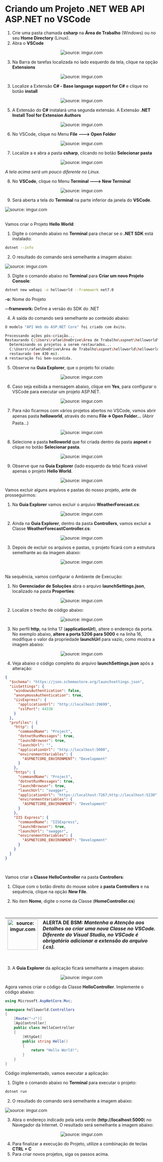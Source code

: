 <h1>Criando um Projeto .NET WEB API ASP.NET no VSCode</h1>



1. Crie uma pasta chamada **csharp** na **Área de Trabalho** (Windows) ou no seu **Home Directory** (Linux).
2. Abra o **VSCode**

<div align="center"><img src="https://i.imgur.com/QYvTz5z.png" title="source: imgur.com" /></div>

3. Na Barra de tarefas localizada no lado esquerdo da tela, clique na opção **Extensions**

<div align="center"><img src="https://i.imgur.com/v5nFOS5.png" title="source: imgur.com" /></div>

3. Localize a Extensão **C# - Base language support for C#** e clique no botão **install**

<div align="center"><img src="https://i.imgur.com/jQCG40D.png" title="source: imgur.com" /></div>

5. A Extensão do **C#** instalará uma segunda extensão. A Extensão **.NET Install Tool for Extension Authors**

<div align="center"><img src="https://i.imgur.com/0hNn0Bj.png" title="source: imgur.com" /></div>

6. No VSCode, clique no Menu **File 🡒 Open Folder** 

<div align="center"><img src="https://i.imgur.com/TgvVW26.png" title="source: imgur.com" /></div>

7. Localize a e abra a pasta **csharp**, clicando no botão **Selecionar pasta**

<div align="center"><img src="https://i.imgur.com/OV7U321.png" title="source: imgur.com" /></div>

*A tela acima será um pouco diferente no Linux.*

8. No **VSCode**, clique no Menu **Terminal 🡒 New Terminal**

<div align="center"><img src="https://i.imgur.com/4rdobXK.png?1" title="source: imgur.com" /></div>

9. Será aberta a tela do **Terminal** na parte inferior da janela do **VSCode**.

<div><img src="https://i.imgur.com/CLuloLI.png" title="source: imgur.com" /></div>

<br />

Vamos criar o Projeto **Hello World**:

1. Digite o comando abaixo no **Terminal** para checar se o **.NET SDK** está instalado:

```bash
dotnet --info
```

2. O resultado do comando será semelhante a imagem abaixo:

<div><img src="https://i.imgur.com/exrpbGe.png" title="source: imgur.com" /></div>

3. Digite o comando abaixo no **Terminal** para **Criar um novo Projeto Console**:

```bash
dotnet new webapi -o helloworld --framework net7.0
```

**-o:** Nome do Projeto

**--framework:** Define a versão do SDK do .NET

4. A saída do comando será semelhante ao conteúdo abaixo:

```bash
O modelo "API Web do ASP.NET Core" foi criado com êxito.

Processando ações pós-criação...
Restaurando C:\Users\rafae\OneDrive\Área de Trabalho\aspnet\helloworld\helloworld.csproj:
  Determinando os projetos a serem restaurados...
  C:\Users\rafae\OneDrive\Área de Trabalho\aspnet\helloworld\helloworld.csproj 
  restaurado (em 430 ms).
A restauração foi bem-sucedida.
```

5. Observe na **Guia Explorer**, que o projeto foi criado:

<div align="center"><img src="https://i.imgur.com/FM5ofd3.png" title="source: imgur.com" /></div>

6. Caso seja exibida a mensagem abaixo, clique em **Yes**, para configurar o VSCode para executar um projeto ASP.NET.

<div align="center"><img src="https://i.imgur.com/SzoLNP6.png" title="source: imgur.com" /></div>

7. Para não ficarmos com vários projetos abertos no VSCode, vamos abrir apenas pasta **helloworld**, através do menu **File 🡪 Open Folder...** (Abrir Pasta...)

<div align="center"><img src="https://i.imgur.com/TgvVW26.png" title="source: imgur.com" /></div>

8. Selecione a pasta **helloworld** que foi criada dentro da pasta **aspnet** e clique no botão **Selecionar pasta**.

<div align="center"><img src="https://i.imgur.com/WtaXbWJ.png" title="source: imgur.com" /></div>

9. Observe que na **Guia Explorer** (lado esquerdo da tela) ficará visível apenas o projeto **Hello World**.

<div align="center"><img src="https://i.imgur.com/gWyyzJ4.png" title="source: imgur.com" /></div>

Vamos excluir alguns arquivos e pastas do nosso projeto, ante de prosseguirmos:

1. Na **Guia Explorer** vamos excluir o arquivo **WeatherForecast.cs**:

<div align="center"><img src="https://i.imgur.com/eHQxSak.png" title="source: imgur.com" /></div>

2. Ainda na **Guia Explorer**, dentro da pasta **Controllers**, vamos excluir a Classe **WeatherForecastController.cs**:

<div align="center"><img src="https://i.imgur.com/CnN43V6.png" title="source: imgur.com" /></div>

3. Depois de excluir os arquivos e pastas, o projeto ficará com a estrutura semelhante ao da imagem abaixo:

<div align="center"><img src="https://i.imgur.com/tnKo0qS.png" title="source: imgur.com" /></div>

<br />

Na sequência, vamos configurar o Ambiente de Execução:

1. No **Gerenciador de Soluções** abra o arquivo **launchSettings.json**, localizado na pasta **Properties**:

<div align="center"><img src="https://i.imgur.com/D7rfHmz.png" title="source: imgur.com" /></div>

2. Localize o trecho de código abaixo:

<div align="center"><img src="https://i.imgur.com/yxdtjy7.png" title="source: imgur.com" /></div>

3. No perfil **http**, na linha 17 (**applicationUrl**), altere o endereço da porta. No exemplo abaixo, **altere a porta 5206 para 5000** e na linha 16, modifique o valor da propriedade **launchUrl** para vazio, como mostra a imagem abaixo:

<div align="center"><img src="https://i.imgur.com/lOrHQyd.png" title="source: imgur.com" /></div>

4. Veja abaixo o código completo do arquivo **launchSettings.json** após a alteração:

```json
{
  "$schema": "https://json.schemastore.org/launchsettings.json",
  "iisSettings": {
    "windowsAuthentication": false,
    "anonymousAuthentication": true,
    "iisExpress": {
      "applicationUrl": "http://localhost:29699",
      "sslPort": 44338
    }
  },
  "profiles": {
    "http": {
      "commandName": "Project",
      "dotnetRunMessages": true,
      "launchBrowser": true,
      "launchUrl": "",
      "applicationUrl": "http://localhost:5000",
      "environmentVariables": {
        "ASPNETCORE_ENVIRONMENT": "Development"
      }
    },
    "https": {
      "commandName": "Project",
      "dotnetRunMessages": true,
      "launchBrowser": true,
      "launchUrl": "swagger",
      "applicationUrl": "https://localhost:7267;http://localhost:5230",
      "environmentVariables": {
        "ASPNETCORE_ENVIRONMENT": "Development"
      }
    },
    "IIS Express": {
      "commandName": "IISExpress",
      "launchBrowser": true,
      "launchUrl": "swagger",
      "environmentVariables": {
        "ASPNETCORE_ENVIRONMENT": "Development"
      }
    }
  }
}
```

<br />

Vamos criar a **Classe HelloController** na pasta **Controllers**:

1. Clique com o botão direito do mouse sobre a **pasta Controllers** e na sequência, clique na opção **New File**.

2. No item **Nome**, digite o nome da Classe (**HomeController.cs**)

<br />

| <img src="https://i.imgur.com/vVDBDG0.png" title="source: imgur.com" width="100px"/> | <div align="left"> **ALERTA DE BSM:** *Mantenha a Atenção aos Detalhes ao criar uma nova Classe no VSCode. Diferente do Visual Studio, no VSCode é obrigatório adicionar a extensão do arquivo (.cs).* </div> |
| ------------------------------------------------------------ | ------------------------------------------------------------ |

<br />

3. A **Guia Explorer** da aplicação ficará semelhante a imagem abaixo:

<div align="center"><img src="https://i.imgur.com/9uPJb14.png" title="source: imgur.com" /></div>

Agora vamos criar o código da Classe **HelloController**. Implemente o código abaixo:

```c#
using Microsoft.AspNetCore.Mvc;

namespace helloworld.Controllers
{
    [Route("~/")]
    [ApiController]
    public class HelloController
    {
        [HttpGet]
        public string Hello()
        {
            return "Hello World!";
        }
    }
}
```

Código implementado, vamos executar a aplicação:

1. Digite o comando abaixo no **Terminal** para executar o projeto:

```bash
dotnet run
```

2. O resultado do comando será semelhante a imagem abaixo:

<div><img src="https://i.imgur.com/Ff7ry3d.png" title="source: imgur.com" /></div>

3. Abra o endereço indicado pela seta verde (**http://localhost:5000**) no Navegador da Internet. O resultado será semelhante a imagem abaixo:

<div align="center"><img src="https://i.imgur.com/DUtpvJL.png" title="source: imgur.com" /></div>

4. Para finalizar a execução do Projeto, utilize a combinação de teclas **CTRL + C**
5. Para criar novos projetos, siga os passos acima.

